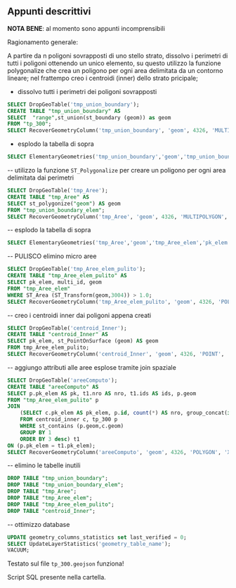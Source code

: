 ## Appunti descrittivi

**NOTA BENE**: al momento sono appunti incomprensibili

Ragionamento generale:

A partire da n poligoni sovrapposti di uno stello strato, dissolvo i perimetri di tutti i poligoni ottenendo un unico elemento, su questo utilizzo la  funzione polygonalize che crea un poligono per ogni area delimitata da un contorno lineare; nel frattempo creo i centroidi (inner) dello strato pricipale; 



- dissolvo tutti i perimetri dei poligoni sovrapposti

```sql
SELECT DropGeoTable('tmp_union_boundary');
CREATE TABLE "tmp_union_boundary" AS
SELECT  "range",st_union(st_boundary (geom)) as geom
FROM "tp_300";
SELECT RecoverGeometryColumn('tmp_union_boundary', 'geom', 4326, 'MULTILINESTRING', 'XY');
```

- esplodo la tabella di sopra

```sql
SELECT ElementaryGeometries('tmp_union_boundary','geom','tmp_union_boundary_elem','pk_elem','multi_id', 1 ) AS num, 'perimetri esplosi' as label;
```

-- utilizzo la funzione `ST_Polygonalize` per creare un poligono per ogni area delimitata dai perimetri

```sql
SELECT DropGeoTable('tmp_Aree');
CREATE TABLE "tmp_Aree" AS
SELECT st_polygonize("geom") AS geom
FROM "tmp_union_boundary_elem";
SELECT RecoverGeometryColumn('tmp_Aree', 'geom', 4326, 'MULTIPOLYGON', 'XY');
```

-- esplodo la tabella di sopra

```sql
SELECT ElementaryGeometries('tmp_Aree','geom','tmp_Aree_elem','pk_elem','multi_id', 1 ) AS num, 'Aree esplose' AS label;
```

-- PULISCO elimino micro aree 

```sql
SELECT DropGeoTable('tmp_Aree_elem_pulito');
CREATE TABLE "tmp_Aree_elem_pulito" AS
SELECT pk_elem, multi_id, geom
FROM "tmp_Aree_elem"
WHERE ST_Area (ST_Transform(geom,3004)) > 1.0;
SELECT RecoverGeometryColumn('tmp_Aree_elem_pulito', 'geom', 4326, 'POLYGON', 'XY');
```

-- creo i centroidi inner dai poligoni appena creati

```sql
SELECT DropGeoTable('centroid_Inner');
CREATE TABLE "centroid_Inner" AS
SELECT pk_elem, st_PointOnSurface (geom) AS geom
FROM tmp_Aree_elem_pulito;
SELECT RecoverGeometryColumn('centroid_Inner', 'geom', 4326, 'POINT', 'XY');
```

-- aggiungo attributi alle aree esplose tramite join spaziale

```sql
SELECT DropGeoTable('areeComputo');
CREATE TABLE "areeComputo" AS
SELECT p.pk_elem AS pk, t1.nro AS nro, t1.ids AS ids, p.geom
FROM "tmp_Aree_elem_pulito" p 
JOIN
    (SELECT c.pk_elem AS pk_elem, p.id, count(*) AS nro, group_concat(id) AS ids 
    FROM centroid_inner c, tp_300 p
    WHERE st_contains (p.geom,c.geom)
    GROUP BY 1
    ORDER BY 3 desc) t1
ON (p.pk_elem = t1.pk_elem);
SELECT RecoverGeometryColumn('areeComputo', 'geom', 4326, 'POLYGON', 'XY');
```

-- elimino le tabelle inutili

```sql
DROP TABLE "tmp_union_boundary";
DROP TABLE "tmp_union_boundary_elem";
DROP TABLE "tmp_Aree";
DROP TABLE "tmp_Aree_elem";
DROP TABLE "tmp_Aree_elem_pulito";
DROP TABLE "centroid_Inner";
```

-- ottimizzo database

```sql
UPDATE geometry_columns_statistics set last_verified = 0;
SELECT UpdateLayerStatistics('geometry_table_name');
VACUUM;
```

Testato sul file `tp_300.geojson` funziona!

Script SQL presente nella cartella.